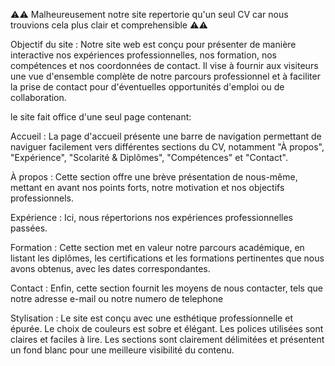  ⚠⚠ Malheureusement notre site repertorie qu'un seul CV car nous trouvions cela plus clair et comprehensible  ⚠⚠


Objectif du site : Notre site web est conçu pour présenter de manière interactive nos expériences professionnelles, nos formation, nos compétences et nos coordonnées de contact. 
Il vise à fournir aux visiteurs une vue d'ensemble complète de notre parcours professionnel et à faciliter la prise de contact pour d'éventuelles opportunités d'emploi ou de collaboration.

le site fait office d'une seul page contenant:

Accueil : 
       La page d'accueil présente une barre de navigation permettant de naviguer facilement vers différentes sections
       du CV, notamment "À propos", "Expérience", "Scolarité & Diplômes", "Compétences" et "Contact".

À propos : 
       Cette section offre une brève présentation de nous-même, mettant en avant nos points forts, notre motivation
       et nos objectifs professionnels.

Expérience : 
       Ici, nous répertorions nos expériences professionnelles passées.

Formation : 
       Cette section met en valeur notre parcours académique, en listant les diplômes, les certifications et les 
       formations pertinentes que nous avons obtenus, avec les dates correspondantes.

Contact : 
       Enfin, cette section fournit les moyens de nous contacter, tels que notre adresse e-mail ou notre numero de telephone

Stylisation : 
       Le site est conçu avec une esthétique professionnelle et épurée. Le choix de couleurs est sobre et élégant. 
       Les polices utilisées sont claires et faciles à lire. Les sections sont clairement délimitées et présentent un fond blanc pour une meilleure visibilité du contenu.
       
